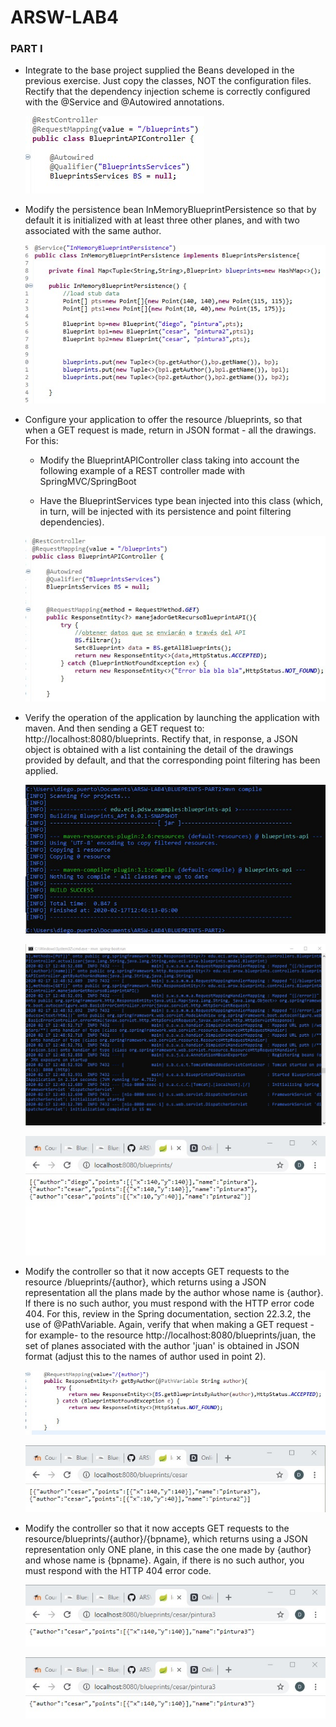 # ARSW-LAB4

###  PART I

- Integrate to the base project supplied the Beans developed in the previous exercise. Just copy the classes, NOT the configuration files. Rectify that the dependency injection scheme is correctly configured with the @Service and @Autowired annotations.

    ![](/BLUEPRINTS-PART2/img/1.jpg)

- Modify the persistence bean InMemoryBlueprintPersistence so that by default it is initialized with at least three other planes, and with two associated with the same author.

    ![](/BLUEPRINTS-PART2/img/2.jpg)

- Configure your application to offer the resource /blueprints, so that when a GET request is made, return in JSON format - all the drawings. For this:
    - Modify the BlueprintAPIController class taking into account the following example of a REST controller made with SpringMVC/SpringBoot

    - Have the BlueprintServices type bean injected into this class (which, in turn, will be injected with its persistence and point filtering dependencies).
    
    ![](/BLUEPRINTS-PART2/img/3.jpg)
    
- Verify the operation of the application by launching the application with maven. And then sending a GET request to: http://localhost:8080/blueprints. Rectify that, in response, a JSON object is obtained with a list containing the detail of the drawings provided by default, and that the corresponding point filtering has been applied.

    ![](/BLUEPRINTS-PART2/img/compilar.jpg)
    
    ![](/BLUEPRINTS-PART2/img/ejecutar.jpg)
    
    ![](/BLUEPRINTS-PART2/img/pag.jpg)
    
- Modify the controller so that it now accepts GET requests to the resource /blueprints/{author}, which returns using a JSON representation all the plans made by the author whose name is {author}. If there is no such author, you must respond with the HTTP error code 404. For this, review in the Spring documentation, section 22.3.2, the use of @PathVariable. Again, verify that when making a GET request -for example- to the resource http://localhost:8080/blueprints/juan, the set of planes associated with the author 'juan' is obtained in JSON format (adjust this to the names of author used in point 2).

    ![](/BLUEPRINTS-PART2/img/autor.jpg)

    ![](/BLUEPRINTS-PART2/img/autor1.jpg)

- Modify the controller so that it now accepts GET requests to the resource/blueprints/{author}/{bpname}, which returns using a JSON representation only ONE plane, in this case the one made by {author} and whose name is {bpname}. Again, if there is no such author, you must respond with the HTTP 404 error code.

    ![](/BLUEPRINTS-PART2/img/autor-name1.jpg)

    ![](/BLUEPRINTS-PART2/img/autor-name1.jpg)